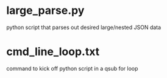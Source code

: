 # large_parse.py
python script that parses out desired large/nested JSON data

# cmd_line_loop.txt
command to kick off python script in a qsub for loop
